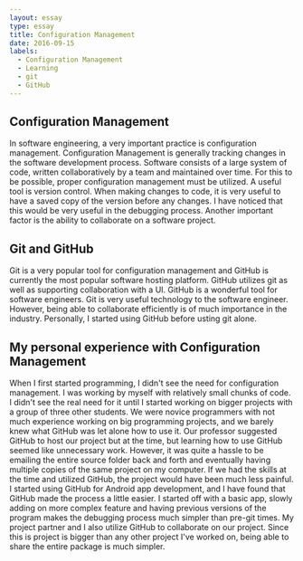 ```yaml
---
layout: essay
type: essay
title: Configuration Management
date: 2016-09-15
labels:
  - Configuration Management
  - Learning
  - git
  - GitHub
---
```


## Configuration Management
In software engineering, a very important practice is configuration management. Configuration Management is generally tracking changes in the software development process. Software consists of a large system of code, written collaboratively by a team and maintained over time. For this to be possible, proper configuration management must be utilized. A useful tool is version control. When making changes to code, it is very useful to have a saved copy of the version before any changes. I have noticed that this would be very useful in the debugging process. Another important factor is the ability to collaborate on a software project. 

## Git and GitHub
Git is a very popular tool for configuration management and GitHub is currently the most popular software hosting platform. GitHub utilizes git as well as supporting collaboration with a UI. GitHub is a wonderful tool for software engineers. Git is very useful technology to the software engineer. However, being able to collaborate efficiently is of much importance in the industry. Personally, I started using GitHub before usting git alone. 

## My personal experience with Configuration Management

When I first started programming, I didn't see the need for configuration management. I was working by myself with relatively small chunks of code. I didn't see the real need for it until I started working on bigger projects with a group of three other students. We were novice programmers with not much experience working on big programming projects, and we barely knew what GitHub was let alone how to use it. Our professor suggested GitHub to host our project but at the time, but learning how to use GitHub seemed like unnecessary work. However, it was quite a hassle to be emailing the entire source folder back and forth and eventually having multiple copies of the same project on my computer. If we had the skills at the time and utilized GitHub, the project would have been much less painful. 
I started using GitHub for Android app development, and I have found that GitHub made the process a little easier. I started off with a basic app, slowly adding on more complex feature and having previous versions of the program makes the debugging process much simpler than pre-git times. My project partner and I also utilize GitHub to collaborate on our project. Since this is project is bigger than any other project I've worked on, being able to share the entire package is much simpler. 


 